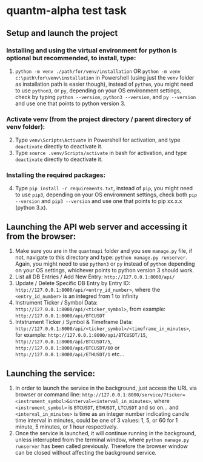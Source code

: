 # quantm-alpha test task

## Setup and launch the project
### Installing and using the virtual environment for python is optional but recommended, to install, type: 
1. ```python -m venv ./path/for/venv/installation``` OR ```python -m venv c:\path\for\venv\installation``` in Powershell (using just the ```venv``` folder as installation path is easier though), instead of ```python```, you might need to use ```python3```, or ```py```, depending on your OS environment settings, check by typing ```python --version```, ```python3 --version```, and ```py --version``` and use one that points to python version 3. 

### Activate venv (from the project directory / parent directory of venv folder):
2. Type ```venv\Scripts\Activate``` in Powershell for activation, and type ```deactivate``` directly to deactivate it.
3. Type ```source .venv/Scripts/activate``` in bash for activation, and type ```deactivate``` directly to deactivate it.

### Installing the required packages:
4. Type ```pip install -r requirements.txt```, instead of ```pip```, you might need to use ```pip3```, depending on your OS environment settings, check both ```pip --version``` and ```pip3 --version``` and use one that points to pip xx.x.x (python 3.x).

## Launching the API web server and accessing it from the browser:
1. Make sure you are in the ```quantmapi``` folder and you see ```manage.py``` file, if not, navigate to this directory and type: ```python manage.py runserver```. Again, you might need to use ```python3``` or ```py``` instead of ```python``` depending on your OS settings, whichever points to python version 3 should work. 
2. List all DB Entries / Add New Entry: ```http://127.0.0.1:8000/api/```
3. Update / Delete Specific DB Entry by Entry ID: ```http://127.0.0.1:8000/api/<entry_id_number>```, where the ```<entry_id_number>``` is an integred from 1 to infinity
4. Instrument Ticker / Symbol Data: ```http://127.0.0.1:8000/api/<ticker_symbol>```, from example: ```http://127.0.0.1:8000/api/BTCUSDT```
5. Intstrument Ticker / Symbol & Timeframe Data: ```http://127.0.0.1:8000/api/<ticker_symbol>/<timeframe_in_minutes>```, for example: ```http://127.0.0.1:8000/api/BTCUSDT/15```, ```http://127.0.0.1:8000/api/BTCUSDT/5```, ```http://127.0.0.1:8000/api/BTCUSDT/60``` or ```http://127.0.0.1:8000/api/ETHUSDT/1``` etc...


## Launching the service:
1. In order to launch the service in the background, just access the URL via browser or command line: ```http://127.0.0.1:8000/service/?ticker=<instrument_symbol>&interval=<interval_in_minutes>```, where ```<instrument_symbol>``` is ```BTCUSDT```, ```ETHUSDT```, ```LTCUSDT``` and so on... and ```<interval_in_minutes>``` is time as an integer number indicating candle time interval in minutes, could be one of 3 values: 1, 5, or 60 for 1 minute, 5 minutes, or 1 hour respectively. 
2. Once the service is launched, it will continue running in the background, unless interrupted from the terminal window, where ```python manage.py runserver``` has been called previously. Therefore the browser window can be closed without affecting the background service. 